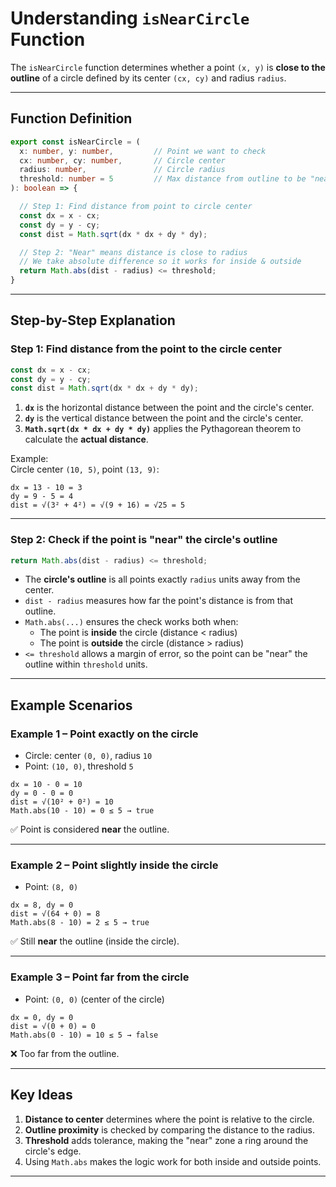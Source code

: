 # Understanding `isNearCircle` Function

The `isNearCircle` function determines whether a point `(x, y)` is **close to the outline** of a circle defined by its center `(cx, cy)` and radius `radius`.

---

## Function Definition

```ts
export const isNearCircle = (
  x: number, y: number,         // Point we want to check
  cx: number, cy: number,       // Circle center
  radius: number,               // Circle radius
  threshold: number = 5         // Max distance from outline to be "near"
): boolean => {

  // Step 1: Find distance from point to circle center
  const dx = x - cx;
  const dy = y - cy;
  const dist = Math.sqrt(dx * dx + dy * dy);

  // Step 2: "Near" means distance is close to radius
  // We take absolute difference so it works for inside & outside
  return Math.abs(dist - radius) <= threshold;
}
```

---

## Step-by-Step Explanation

### **Step 1: Find distance from the point to the circle center**
```ts
const dx = x - cx;
const dy = y - cy;
const dist = Math.sqrt(dx * dx + dy * dy);
```

1. **`dx`** is the horizontal distance between the point and the circle's center.
2. **`dy`** is the vertical distance between the point and the circle's center.
3. **`Math.sqrt(dx * dx + dy * dy)`** applies the Pythagorean theorem to calculate the **actual distance**.

Example:  
Circle center `(10, 5)`, point `(13, 9)`:
```
dx = 13 - 10 = 3
dy = 9 - 5 = 4
dist = √(3² + 4²) = √(9 + 16) = √25 = 5
```

---

### **Step 2: Check if the point is "near" the circle's outline**
```ts
return Math.abs(dist - radius) <= threshold;
```

- The **circle's outline** is all points exactly `radius` units away from the center.
- `dist - radius` measures how far the point's distance is from that outline.
- `Math.abs(...)` ensures the check works both when:
  - The point is **inside** the circle (distance < radius)
  - The point is **outside** the circle (distance > radius)
- `<= threshold` allows a margin of error, so the point can be "near" the outline within `threshold` units.

---

## Example Scenarios

### **Example 1 – Point exactly on the circle**
- Circle: center `(0, 0)`, radius `10`
- Point: `(10, 0)`, threshold `5`

```
dx = 10 - 0 = 10
dy = 0 - 0 = 0
dist = √(10² + 0²) = 10
Math.abs(10 - 10) = 0 ≤ 5 → true
```
✅ Point is considered **near** the outline.

---

### **Example 2 – Point slightly inside the circle**
- Point: `(8, 0)`

```
dx = 8, dy = 0
dist = √(64 + 0) = 8
Math.abs(8 - 10) = 2 ≤ 5 → true
```
✅ Still **near** the outline (inside the circle).

---

### **Example 3 – Point far from the circle**
- Point: `(0, 0)` (center of the circle)

```
dx = 0, dy = 0
dist = √(0 + 0) = 0
Math.abs(0 - 10) = 10 ≤ 5 → false
```
❌ Too far from the outline.

---

## Key Ideas

1. **Distance to center** determines where the point is relative to the circle.
2. **Outline proximity** is checked by comparing the distance to the radius.
3. **Threshold** adds tolerance, making the "near" zone a ring around the circle's edge.
4. Using `Math.abs` makes the logic work for both inside and outside points.

---
